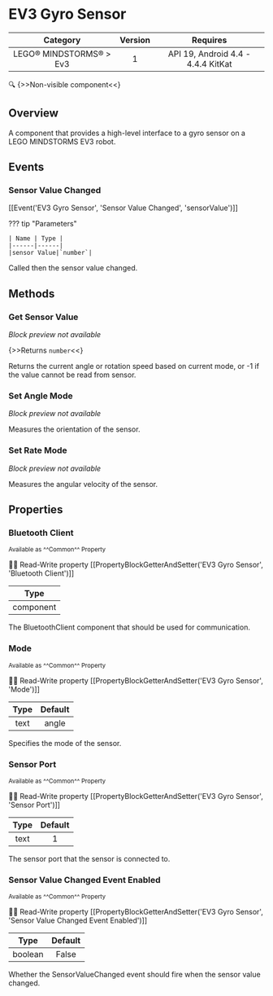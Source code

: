 # EV3 Gyro Sensor

| Category | Version | Requires |
|:--------:|:-------:|:--------:|
|LEGO® MINDSTORMS® > Ev3|1|API 19, Android 4.4 - 4.4.4 KitKat|

:mag: {>>Non-visible component<<}

## Overview

A component that provides a high-level interface to a gyro sensor on a LEGO MINDSTORMS EV3 robot.

## Events

### Sensor Value Changed

[[Event('EV3 Gyro Sensor', 'Sensor Value Changed', 'sensorValue')]]

??? tip "Parameters"

    | Name | Type |
    |------|------|
    |sensor Value|`number`|


Called then the sensor value changed.

## Methods

### Get Sensor Value

_Block preview not available_

{>>Returns `number`<<}

Returns the current angle or rotation speed based on current mode, or -1 if the value cannot be read from sensor.

### Set Angle Mode

_Block preview not available_

Measures the orientation of the sensor.

### Set Rate Mode

_Block preview not available_

Measures the angular velocity of the sensor.

## Properties

### Bluetooth Client

<small>Available as ^^Common^^ Property</small>

:eyes::pencil: Read-Write property
[[PropertyBlockGetterAndSetter('EV3 Gyro Sensor', 'Bluetooth Client')]]

| Type |
|:----:|
|component|

The BluetoothClient component that should be used for communication.

### Mode

<small>Available as ^^Common^^ Property</small>

:eyes::pencil: Read-Write property
[[PropertyBlockGetterAndSetter('EV3 Gyro Sensor', 'Mode')]]

| Type | Default |
|:----:|:-------:|
|text|angle|

Specifies the mode of the sensor.

### Sensor Port

<small>Available as ^^Common^^ Property</small>

:eyes::pencil: Read-Write property
[[PropertyBlockGetterAndSetter('EV3 Gyro Sensor', 'Sensor Port')]]

| Type | Default |
|:----:|:-------:|
|text|1|

The sensor port that the sensor is connected to.

### Sensor Value Changed Event Enabled

<small>Available as ^^Common^^ Property</small>

:eyes::pencil: Read-Write property
[[PropertyBlockGetterAndSetter('EV3 Gyro Sensor', 'Sensor Value Changed Event Enabled')]]

| Type | Default |
|:----:|:-------:|
|boolean|False|

Whether the SensorValueChanged event should fire when the sensor value changed.
